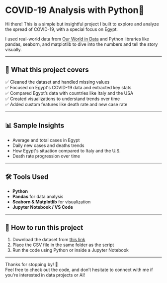# COVID-19 Analysis with Python🦠

Hi there!
This is a simple but insightful project I built to explore and analyze the spread of COVID-19, with a special focus on Egypt.

I used real-world data from [Our World in Data](https://covid.ourworldindata.org/data/owid-covid-data.csv) and Python libraries like pandas, seaborn, and matplotlib to dive into the numbers and tell the story visually.

---

## 📌 What this project covers

✅ Cleaned the dataset and handled missing values  
✅ Focused on Egypt's COVID-19 data and extracted key stats  
✅ Compared Egypt’s data with countries like Italy and the USA  
✅ Created visualizations to understand trends over time  
✅ Added custom features like death rate and new case rate

---

## 📊 Sample Insights

- Average and total cases in Egypt  
- Daily new cases and deaths trends  
- How Egypt's situation compared to Italy and the U.S.  
- Death rate progression over time

---

## 🛠️ Tools Used

- **Python**
- **Pandas** for data analysis
- **Seaborn & Matplotlib** for visualization
- **Jupyter Notebook / VS Code**

---

## 📁 How to run this project

1. Download the dataset from [this link](https://covid.ourworldindata.org/data/owid-covid-data.csv)
2. Place the CSV file in the same folder as the script
3. Run the code using Python or inside a Jupyter Notebook

---

Thanks for stopping by! 🌟  
Feel free to check out the code, and don’t hesitate to connect with me if you're interested in data projects or AI!
